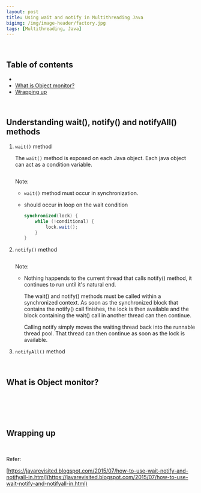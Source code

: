 ```yaml
---
layout: post
title: Using wait and notify in Multithreading Java
bigimg: /img/image-header/factory.jpg
tags: [Multithreading, Java]
---
```




<br>

## Table of contents
- []()
- [What is Object monitor?](#what-is-object-monitor?)
- [Wrapping up](#wrapping-up)


<br>

## Understanding wait(), notify() and notifyAll() methods
1. ```wait()``` method

    The ```wait()``` method is exposed on each Java object. Each java object can act as a condition variable.

    ```java

    ```

    Note:
    - ```wait()``` method must occur in synchronization.
    - should occur in loop on the wait condition

        ```java
        synchronized(lock) {
            while (!conditional) {
                lock.wait();
            }
        }
        ```


2. ```notify()``` method

    ```java

    ```

    Note:
    - Nothing happends to the current thread that calls notify() method, it continues to run until it's natural end.

        The wait() and notify() methods must be called within a synchronized context. As soon as the synchronized block that contains the notify() call finishes, the lock is then available and the block containing the wait() call in another thread can then continue.

        Calling notify simply moves the waiting thread back into the runnable thread pool. That thread can then continue as soon as the lock is available.



3. ```notifyAll()``` method





<br>

## What is Object monitor?





<br>

## 




<br>

## Wrapping up




<br>

Refer:

[https://javarevisited.blogspot.com/2015/07/how-to-use-wait-notify-and-notifyall-in.html](https://javarevisited.blogspot.com/2015/07/how-to-use-wait-notify-and-notifyall-in.html)